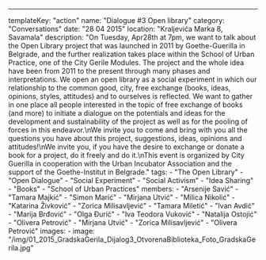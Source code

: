 ---
  templateKey: "action"
  name: "Dialogue #3 Open library"
  category: "Conversations"
  date: "28 04 2015"
  location: "Kraljevića Marka 8, Savamala"
  description: "On Tuesday, Apr28th at 7pm, we want to talk about the Open Library project that was launched in 2011 by Goethe-Guerilla in Belgrade, and the further realization takes place within the School of Urban Practice, one of the City Gerile Modules. The project and the whole idea have been from 2011 to the present through many phases and interpretations. We open an open library as a social experiment in which our relationship to the common good, city, free exchange (books, ideas, opinions, styles, attitudes) and to ourselves is reflected. We want to gather in one place all people interested in the topic of free exchange of books (and more) to initiate a dialogue on the potentials and ideas for the development and sustainability of the project as well as for the pooling of forces in this endeavor.\nWe invite you to come and bring with you all the questions you have about this project, suggestions, ideas, opinions and attitudes!\nWe invite you, if you have the desire to exchange or donate a book for a project, do it freely and do it.\nThis event is organized by City Guerilla in cooperation with the Urban Incubator Association and the support of the Goethe-Institut in Belgrade."
  tags:
    - "The Open Library"
    - "Open Dialogue"
    - "Social Experiment"
    - "Social Activism"
    - "Idea Sharing"
    - "Books"
    - "School of Urban Practices"
  members:
    - "Arsenije Savić"
    - "Tamara Majkić"
    - "Simon Marić"
    - "Mirjana Utvić"
    - "Milica Nikolić"
    - "Katarina Živković"
    - "Zorica Milisavljević"
    - "Tamara Miletić"
    - "Ivan Avdić"
    - "Marija Brđović"
    - "Olga Đurić"
    - "Iva Teodora Vuković"
    - "Natalija Ostojić"
    - "Olivera Petrović"
    - "Mirjana Utvić"
    - "Zorica Milisavljević"
    - "Olivera Petrović"
  images:
    -
      image: "/img/01_2015_GradskaGerila_Dijalog3_OtvorenaBiblioteka_Foto_GradskaGerila.jpg"
